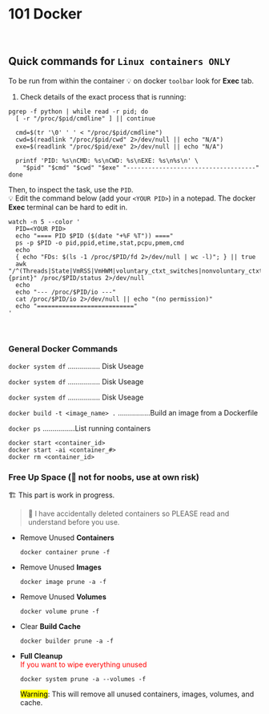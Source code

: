 # 101 Docker 

  <br>

## Quick commands for `Linux containers ONLY`
To be run from within the container :bulb: on docker `toolbar` look for **Exec** tab.

1. Check details of the exact process that is running:

  ```  
  pgrep -f python | while read -r pid; do
    [ -r "/proc/$pid/cmdline" ] || continue

    cmd=$(tr '\0' ' ' < "/proc/$pid/cmdline")
    cwd=$(readlink "/proc/$pid/cwd" 2>/dev/null || echo "N/A")
    exe=$(readlink "/proc/$pid/exe" 2>/dev/null || echo "N/A")

    printf 'PID: %s\nCMD: %s\nCWD: %s\nEXE: %s\n%s\n' \
      "$pid" "$cmd" "$cwd" "$exe" "------------------------------------"
  done

```

  Then, to inspect the task, use the `PID`.    
  :bulb: Edit the command below (add your `<YOUR PID>`) in a notepad. The docker **Exec** terminal can be hard to edit in.   

  ```  
  watch -n 5 --color '
    PID=<YOUR PID>
    echo "==== PID $PID ($(date "+%F %T")) ===="
    ps -p $PID -o pid,ppid,etime,stat,pcpu,pmem,cmd
    echo
    { echo "FDs: $(ls -1 /proc/$PID/fd 2>/dev/null | wc -l)"; } || true
    awk "/^(Threads|State|VmRSS|VmHWM|voluntary_ctxt_switches|nonvoluntary_ctxt_switches):/ {print}" /proc/$PID/status 2>/dev/null
    echo
    echo "--- /proc/$PID/io ---"
    cat /proc/$PID/io 2>/dev/null || echo "(no permission)"
    echo "==========================="
  '
  ```
  <br>




### General Docker Commands

`docker system df` ................ Disk Useage

`docker system df` ................ Disk Useage




`docker system df` ................ Disk Useage

`docker build -t <image_name> .` ................Build an image from a Dockerfile

`docker ps` ................List running containers 

`docker start <container_id>`     
`docker start -ai <container_#>`    
`docker rm <container_id>`    


### Free Up Space (🚨 not for noobs, use at own risk)        
🏗️ This part is work in progress.      
> 🚨 I have accidentally deleted containers so PLEASE read and understand before you use.            


* Remove Unused <b>Containers</b>
    ```
    docker container prune -f
    ```

* Remove Unused <b>Images</b>
    ```
    docker image prune -a -f
    ```

* Remove Unused <b>Volumes</b>
    ```
    docker volume prune -f
    ```

* Clear <b>Build Cache</b>
    ```
    docker builder prune -a -f
    ```

* <b>Full Cleanup</b>  
  <span style="color: red; ">If you want to wipe everything unused</span>
    ```
    docker system prune -a --volumes -f
    ```
    <mark>Warning</mark>: This will remove all unused containers, images, volumes, and cache.


